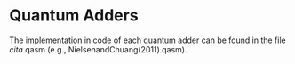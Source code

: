 # Quantum Adders
The implementation in code of each quantum adder can be found in the file *cita*.qasm (e.g., NielsenandChuang(2011).qasm).


